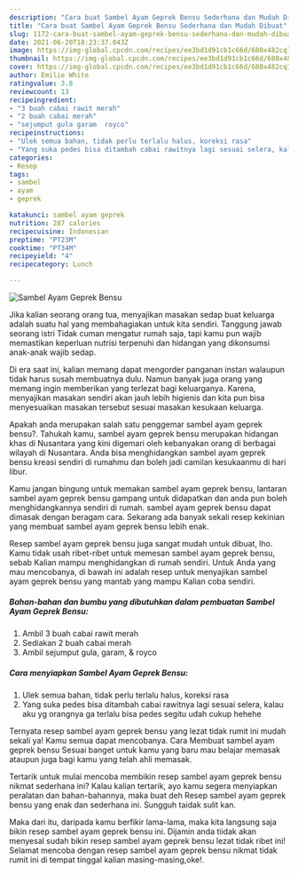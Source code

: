 ```yaml
---
description: "Cara buat Sambel Ayam Geprek Bensu Sederhana dan Mudah Dibuat"
title: "Cara buat Sambel Ayam Geprek Bensu Sederhana dan Mudah Dibuat"
slug: 1172-cara-buat-sambel-ayam-geprek-bensu-sederhana-dan-mudah-dibuat
date: 2021-06-20T18:23:37.043Z
image: https://img-global.cpcdn.com/recipes/ee3bd1d91cb1c66d/680x482cq70/sambel-ayam-geprek-bensu-foto-resep-utama.jpg
thumbnail: https://img-global.cpcdn.com/recipes/ee3bd1d91cb1c66d/680x482cq70/sambel-ayam-geprek-bensu-foto-resep-utama.jpg
cover: https://img-global.cpcdn.com/recipes/ee3bd1d91cb1c66d/680x482cq70/sambel-ayam-geprek-bensu-foto-resep-utama.jpg
author: Emilie White
ratingvalue: 3.8
reviewcount: 13
recipeingredient:
- "3 buah cabai rawit merah"
- "2 buah cabai merah"
- "sejumput gula garam  royco"
recipeinstructions:
- "Ulek semua bahan, tidak perlu terlalu halus, koreksi rasa"
- "Yang suka pedes bisa ditambah cabai rawitnya lagi sesuai selera, kalau aku yg orangnya ga terlalu bisa pedes segitu udah cukup hehehe"
categories:
- Resep
tags:
- sambel
- ayam
- geprek

katakunci: sambel ayam geprek 
nutrition: 287 calories
recipecuisine: Indonesian
preptime: "PT23M"
cooktime: "PT34M"
recipeyield: "4"
recipecategory: Lunch

---
```



![Sambel Ayam Geprek Bensu](https://img-global.cpcdn.com/recipes/ee3bd1d91cb1c66d/680x482cq70/sambel-ayam-geprek-bensu-foto-resep-utama.jpg)

Jika kalian seorang orang tua, menyajikan masakan sedap buat keluarga adalah suatu hal yang membahagiakan untuk kita sendiri. Tanggung jawab seorang istri Tidak cuman mengatur rumah saja, tapi kamu pun wajib memastikan keperluan nutrisi terpenuhi dan hidangan yang dikonsumsi anak-anak wajib sedap.

Di era  saat ini, kalian memang dapat mengorder panganan instan walaupun tidak harus susah membuatnya dulu. Namun banyak juga orang yang memang ingin memberikan yang terlezat bagi keluarganya. Karena, menyajikan masakan sendiri akan jauh lebih higienis dan kita pun bisa menyesuaikan masakan tersebut sesuai masakan kesukaan keluarga. 



Apakah anda merupakan salah satu penggemar sambel ayam geprek bensu?. Tahukah kamu, sambel ayam geprek bensu merupakan hidangan khas di Nusantara yang kini digemari oleh kebanyakan orang di berbagai wilayah di Nusantara. Anda bisa menghidangkan sambel ayam geprek bensu kreasi sendiri di rumahmu dan boleh jadi camilan kesukaanmu di hari libur.

Kamu jangan bingung untuk memakan sambel ayam geprek bensu, lantaran sambel ayam geprek bensu gampang untuk didapatkan dan anda pun boleh menghidangkannya sendiri di rumah. sambel ayam geprek bensu dapat dimasak dengan beragam cara. Sekarang ada banyak sekali resep kekinian yang membuat sambel ayam geprek bensu lebih enak.

Resep sambel ayam geprek bensu juga sangat mudah untuk dibuat, lho. Kamu tidak usah ribet-ribet untuk memesan sambel ayam geprek bensu, sebab Kalian mampu menghidangkan di rumah sendiri. Untuk Anda yang mau mencobanya, di bawah ini adalah resep untuk menyajikan sambel ayam geprek bensu yang mantab yang mampu Kalian coba sendiri.

<!--inarticleads1-->

##### Bahan-bahan dan bumbu yang dibutuhkan dalam pembuatan Sambel Ayam Geprek Bensu:

1. Ambil 3 buah cabai rawit merah
1. Sediakan 2 buah cabai merah
1. Ambil sejumput gula, garam, &amp; royco




<!--inarticleads2-->

##### Cara menyiapkan Sambel Ayam Geprek Bensu:

1. Ulek semua bahan, tidak perlu terlalu halus, koreksi rasa
1. Yang suka pedes bisa ditambah cabai rawitnya lagi sesuai selera, kalau aku yg orangnya ga terlalu bisa pedes segitu udah cukup hehehe




Ternyata resep sambel ayam geprek bensu yang lezat tidak rumit ini mudah sekali ya! Kamu semua dapat mencobanya. Cara Membuat sambel ayam geprek bensu Sesuai banget untuk kamu yang baru mau belajar memasak ataupun juga bagi kamu yang telah ahli memasak.

Tertarik untuk mulai mencoba membikin resep sambel ayam geprek bensu nikmat sederhana ini? Kalau kalian tertarik, ayo kamu segera menyiapkan peralatan dan bahan-bahannya, maka buat deh Resep sambel ayam geprek bensu yang enak dan sederhana ini. Sungguh taidak sulit kan. 

Maka dari itu, daripada kamu berfikir lama-lama, maka kita langsung saja bikin resep sambel ayam geprek bensu ini. Dijamin anda tiidak akan menyesal sudah bikin resep sambel ayam geprek bensu lezat tidak ribet ini! Selamat mencoba dengan resep sambel ayam geprek bensu nikmat tidak rumit ini di tempat tinggal kalian masing-masing,oke!.

